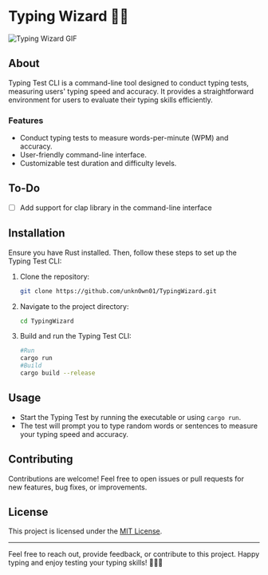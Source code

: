 # Typing Wizard 🧙‍♂️

![Typing Wizard GIF](https://media.giphy.com/media/v1.Y2lkPTc5MGI3NjExMTY3MzJocnJzejduOHc2eGx1ZnZlM2ZnNDFhcXlxZnFoaG40b3ZlNyZlcD12MV9pbnRlcm5hbF9naWZfYnlfaWQmY3Q9Zw/wFU6rArgQdPKpOeFSf/giphy.gif)


## About
Typing Test CLI is a command-line tool designed to conduct typing tests, measuring users' typing speed and accuracy. It provides a straightforward environment for users to evaluate their typing skills efficiently.

### Features
- Conduct typing tests to measure words-per-minute (WPM) and accuracy.
- User-friendly command-line interface.
- Customizable test duration and difficulty levels.

## To-Do

- [ ] Add support for clap library in the command-line interface


## Installation
Ensure you have Rust installed. Then, follow these steps to set up the Typing Test CLI:


1. Clone the repository:
   ```bash
   git clone https://github.com/unkn0wn01/TypingWizard.git
   ```

2. Navigate to the project directory:
   ```bash
   cd TypingWizard
   ```

3. Build and run the Typing Test CLI:
   ```bash
   #Run 
   cargo run
   #Build
   cargo build --release
   ```

## Usage
- Start the Typing Test by running the executable or using `cargo run`.
- The test will prompt you to type random words or sentences to measure your typing speed and accuracy.

## Contributing
Contributions are welcome! Feel free to open issues or pull requests for new features, bug fixes, or improvements.

## License
This project is licensed under the [MIT License](LICENSE).

---

Feel free to reach out, provide feedback, or contribute to this project. Happy typing and enjoy testing your typing skills! 🎉👩‍💻



